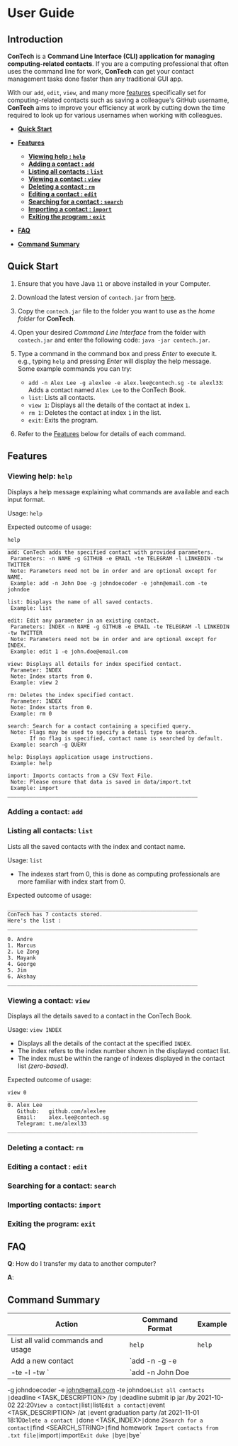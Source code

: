# User Guide

## Introduction

**ConTech** is a **Command Line Interface (CLI) application for managing computing-related contacts**. 
If you are a computing professional that often uses the command line for work, **ConTech** can get your contact 
management tasks done faster than any traditional GUI app. 

With our `add`, `edit`, `view`, and many more [features](#features) specifically set for computing-related contacts 
such as saving a colleague's GitHub username, **ConTech** aims to improve your efficiency at work by cutting down the
time required to look up for various usernames when working with colleagues. 

* **[Quick Start](#start)**
* **[Features](#features)**
    * **[Viewing help : `help`](#help)**
    * **[Adding a contact : `add`](#add)**
    * **[Listing all contacts : `list`](#list)**
    * **[Viewing a contact : `view`](#view)**
    * **[Deleting a contact : `rm`](#delete)**
    * **[Editing a contact : `edit`](#edit)**
    * **[Searching for a contact : `search`](#search)**
    * **[Importing a contact : `import`](#import)**
    * **[Exiting the program : `exit`](#exit)**
    
* **[FAQ](#faq)**
* **[Command Summary](#summary)**

<a name="start"></a>
## Quick Start

1. Ensure that you have Java `11` or above installed in your Computer.
1. Download the latest version of `contech.jar` from [here](https://github.com/AY2122S1-CS2113T-T09-1/tp/releases).
1. Copy the `contech.jar` file to the folder you want to use as the _home folder_ for **ConTech**.
1. Open your desired _Command Line Interface_ from the folder with `contech.jar` and enter the following code: 
`java -jar contech.jar`.
1. Type a command in the command box and press _Enter_ to execute it. e.g., typing `help` and pressing _Enter_ will 
   display the help message. <br>
   Some example commands you can try:
   * `add -n Alex Lee -g alexlee -e alex.lee@contech.sg -te alexl33`: Adds a contact named `Alex Lee` 
     to the ConTech Book.
   * `list`: Lists all contacts.
   * `view 1`: Displays all the details of the contact at index `1`.   
   * `rm 1`: Deletes the contact at index `1` in the list.
   * `exit`: Exits the program.

1. Refer to the [Features](#features) below for details of each command.

<a name="features"></a>
## Features 

<a name="help"></a>
### Viewing help: `help`
Displays a help message explaining what commands are available and each input format.

Usage: `help`

Expected outcome of usage:

```
help
____________________________________________________________
add: ConTech adds the specified contact with provided parameters.
 Parameters: -n NAME -g GITHUB -e EMAIL -te TELEGRAM -l LINKEDIN -tw TWITTER
 Note: Parameters need not be in order and are optional except for NAME.
 Example: add -n John Doe -g johndoecoder -e john@email.com -te johndoe

list: Displays the name of all saved contacts.
 Example: list

edit: Edit any parameter in an existing contact.
 Parameters: INDEX -n NAME -g GITHUB -e EMAIL -te TELEGRAM -l LINKEDIN -tw TWITTER
 Note: Parameters need not be in order and are optional except for INDEX.
 Example: edit 1 -e john.doe@email.com

view: Displays all details for index specified contact.
 Parameter: INDEX
 Note: Index starts from 0.
 Example: view 2

rm: Deletes the index specified contact.
 Parameter: INDEX
 Note: Index starts from 0.
 Example: rm 0

search: Search for a contact containing a specified query.
 Note: Flags may be used to specify a detail type to search.
       If no flag is specified, contact name is searched by default.
 Example: search -g QUERY

help: Displays application usage instructions.
 Example: help

import: Imports contacts from a CSV Text File.
 Note: Please ensure that data is saved in data/import.txt
 Example: import
____________________________________________________________
```

<a name="add"></a>
### Adding a contact: `add`

<a name="list"></a>
### Listing all contacts: `list`

Lists all the saved contacts with the index and contact name.

Usage: `list`
* The indexes start from 0, this is done as computing professionals 
 are more familiar with index start from 0.
 
Expected outcome of usage:

```
____________________________________________________________
ConTech has 7 contacts stored.
Here's the list :
____________________________________________________________

0. Andre
1. Marcus
2. Le Zong
3. Mayank
4. George
5. Jim
6. Akshay
____________________________________________________________
```

<a name="view"></a>
### Viewing a contact: `view`
Displays all the details saved to a contact in the ConTech Book.

Usage: `view INDEX`
* Displays all the details of the contact at the specified `INDEX`.
* The index refers to the index number shown in the displayed contact list.
* The index must be within the range of indexes displayed in the contact list _(zero-based)_.

Expected outcome of usage:
```
view 0
____________________________________________________________
0. Alex Lee
   Github:   github.com/alexlee
   Email:    alex.lee@contech.sg
   Telegram: t.me/alexl33
____________________________________________________________
```

<a name="delete"></a>
### Deleting a contact: `rm`

<a name="edit"></a>
### Editing a contact : `edit`

<a name="search"></a>
### Searching for a contact: `search`

<a name="import"></a>
### Importing contacts: `import`

<a name="exit"></a>
### Exiting the program: `exit`

## FAQ

**Q**: How do I transfer my data to another computer? 

**A**: 

## Command Summary

Action | Command Format | Example
--- | --- | --- | 
List all valid commands and usage | `help` | `help`
Add a new contact| `add <INDEX> -n <NAME> -g <GITHUB> -e <EMAIL> 
-te <TELEGRAM> -l <LINKEDIN> -tw <TWITTER>` | `add -n John Doe 
-g johndoecoder -e john@email.com -te johndoe`
List all contacts | `deadline <TASK_DESCRIPTION> /by <YYYY-MM-DD HH:MM>` | `deadline submit ip jar /by 2021-10-02 22:20`
View a contact| `list` | `list`
Edit a contact| `event <TASK_DESCRIPTION> /at <YYYY-MM-DD HH:MM>` | `event graduation party /at 2021-11-01 18:10`
Delete a contact | `done <TASK_INDEX>` | `done 2`
Search for a contact| `find <SEARCH_STRING>` | `find homework`
Import contacts from .txt file|`import` | `import`
Exit duke | `bye` | `bye`

